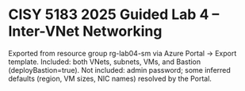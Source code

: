 # CISY 5183 2025 Guided Lab 4 – Inter-VNet Networking
Exported from resource group rg-lab04-sm via Azure Portal → Export template.
Included: both VNets, subnets, VMs, and Bastion (deployBastion=true).
Not included: admin password; some inferred defaults (region, VM sizes, NIC names) resolved by the Portal.